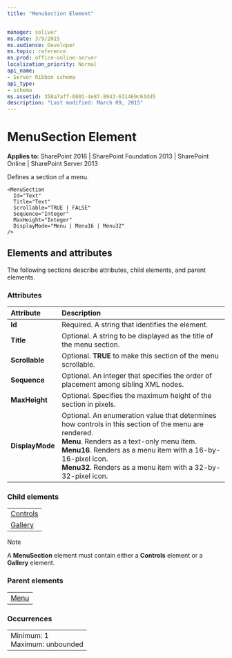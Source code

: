 ```yaml
---
title: "MenuSection Element"


manager: soliver
ms.date: 3/9/2015
ms.audience: Developer
ms.topic: reference
ms.prod: office-online-server
localization_priority: Normal
api_name:
- Server Ribbon schema
api_type:
- schema
ms.assetid: 358a7aff-0801-4e87-8943-631469c63dd5
description: "Last modified: March 09, 2015"
---
```


# MenuSection Element

 
  
 **Applies to:** SharePoint 2016 | SharePoint Foundation 2013 | SharePoint Online | SharePoint Server 2013
  
Defines a section of a menu.
  
```
<MenuSection
  Id="Text"
  Title="Text"
  Scrollable="TRUE | FALSE"
  Sequence="Integer"
  MaxHeight="Integer"
  DisplayMode="Menu | Menu16 | Menu32"
/>
```

## Elements and attributes

The following sections describe attributes, child elements, and parent elements.

### Attributes

|**Attribute**|**Description**|
|:-----|:-----|
|**Id** <br/> |Required. A string that identifies the element.  <br/> |
|**Title** <br/> |Optional. A string to be displayed as the title of the menu section.  <br/> |
|**Scrollable** <br/> |Optional. **TRUE** to make this section of the menu scrollable.  <br/> |
|**Sequence** <br/> |Optional. An integer that specifies the order of placement among sibling XML nodes.  <br/> |
|**MaxHeight** <br/> |Optional. Specifies the maximum height of the section in pixels.  <br/> |
|**DisplayMode** <br/> | Optional. An enumeration value that determines how controls in this section of the menu are rendered.  <br/> **Menu**. Renders as a text-only menu item.  <br/> **Menu16**. Renders as a menu item with a 16-by-16-pixel icon.  <br/> **Menu32**. Renders as a menu item with a 32-by-32-pixel icon.  <br/> |
   
### Child elements

||
|:-----|
|[Controls](controls-element-menusection.md) <br/> |
|[Gallery](gallery-element.md) <br/> |
   
> [!NOTE]
> A **MenuSection** element must contain either a **Controls** element or a **Gallery** element. 
  
### Parent elements

||
|:-----|
|[Menu](menu-element.md)|
   
### Occurrences

||
|:-----|
|Minimum: 1  <br/> Maximum: unbounded  <br/> |
   

